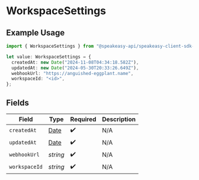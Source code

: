 # WorkspaceSettings

## Example Usage

```typescript
import { WorkspaceSettings } from "@speakeasy-api/speakeasy-client-sdk-typescript/sdk/models/shared";

let value: WorkspaceSettings = {
  createdAt: new Date("2024-11-08T04:34:18.582Z"),
  updatedAt: new Date("2024-05-30T20:33:26.649Z"),
  webhookUrl: "https://anguished-eggplant.name",
  workspaceId: "<id>",
};
```

## Fields

| Field                                                                                         | Type                                                                                          | Required                                                                                      | Description                                                                                   |
| --------------------------------------------------------------------------------------------- | --------------------------------------------------------------------------------------------- | --------------------------------------------------------------------------------------------- | --------------------------------------------------------------------------------------------- |
| `createdAt`                                                                                   | [Date](https://developer.mozilla.org/en-US/docs/Web/JavaScript/Reference/Global_Objects/Date) | :heavy_check_mark:                                                                            | N/A                                                                                           |
| `updatedAt`                                                                                   | [Date](https://developer.mozilla.org/en-US/docs/Web/JavaScript/Reference/Global_Objects/Date) | :heavy_check_mark:                                                                            | N/A                                                                                           |
| `webhookUrl`                                                                                  | *string*                                                                                      | :heavy_check_mark:                                                                            | N/A                                                                                           |
| `workspaceId`                                                                                 | *string*                                                                                      | :heavy_check_mark:                                                                            | N/A                                                                                           |